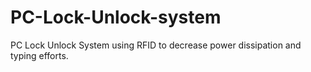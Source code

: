 # PC-Lock-Unlock-system
PC Lock Unlock System using RFID to decrease power dissipation and typing efforts.
